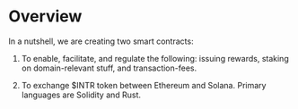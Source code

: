 # Overview

In a nutshell, we are creating two smart contracts:

1. To enable, facilitate, and regulate the following: issuing rewards, staking on domain-relevant stuff, and transaction-fees.

2. To exchange $INTR token between Ethereum and Solana. Primary languages are Solidity and Rust.
